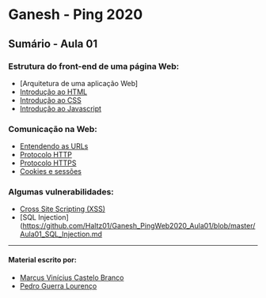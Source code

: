 # Ganesh - Ping 2020

## Sumário - Aula 01

### Estrutura do front-end de uma página Web:
- [Arquitetura de uma aplicação Web]
- [Introdução ao HTML](https://github.com/Haltz01/Ganesh_PingWeb2020_Aula01/blob/master/Aula01_HTML.md)
- [Introdução ao CSS](https://github.com/Haltz01/Ganesh_PingWeb2020_Aula01/blob/master/Aula01_CSS.md)
- [Introdução ao Javascript](https://github.com/Haltz01/Ganesh_PingWeb2020_Aula01/blob/master/Aula01_JS.md)

### Comunicação na Web:
- [Entendendo as URLs](https://github.com/Haltz01/Ganesh_PingWeb2020_Aula01/blob/master/Aula01_URLs.md)
- [Protocolo HTTP](https://github.com/Haltz01/Ganesh_PingWeb2020_Aula01/blob/master/Aula01_HTTP.md)
- [Protocolo HTTPS](https://github.com/Haltz01/Ganesh_PingWeb2020_Aula01/blob/master/Aula01_HTTPS.md)
- [Cookies e sessões](https://github.com/Haltz01/Ganesh_PingWeb2020_Aula01/blob/master/Aula01_Cookies_e_sessoes.md)

### Algumas vulnerabilidades:
- [Cross Site Scripting (XSS)](https://github.com/Haltz01/Ganesh_PingWeb2020_Aula01/blob/master/Aula01_XSS.md)
- [SQL Injection](https://github.com/Haltz01/Ganesh_PingWeb2020_Aula01/blob/master/Aula01_SQL_Injection.md

---
#### Material escrito por:
- [Marcus Vinícius Castelo Branco](https://github.com/marcuscastelo)
- [Pedro Guerra Lourenço](https://github.com/Haltz01)
